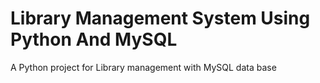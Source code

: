 # Library Management System Using Python And MySQL

A Python project for Library management with MySQL data base  
